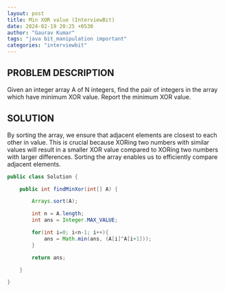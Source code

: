 ```yaml
---
layout: post
title: Min XOR value (InterviewBit)
date: 2024-02-19 20:25 +0530
author: "Gaurav Kumar"
tags: "java bit_manipulation important"
categories: "interviewbit"
---
```


## PROBLEM DESCRIPTION

Given an integer array A of N integers, find the pair of integers in the array which have minimum XOR value. Report the minimum XOR value.

## SOLUTION

By sorting the array, we ensure that adjacent elements are closest to each other in value. This is crucial because XORing two numbers with similar values will result in a smaller XOR value compared to XORing two numbers with larger differences. Sorting the array enables us to efficiently compare adjacent elements.

```java
public class Solution {

    public int findMinXor(int[] A) {

        Arrays.sort(A);

        int n = A.length;
        int ans = Integer.MAX_VALUE;

        for(int i=0; i<n-1; i++){
            ans = Math.min(ans, (A[i]^A[i+1]));
        }

        return ans;

    }

}
```
